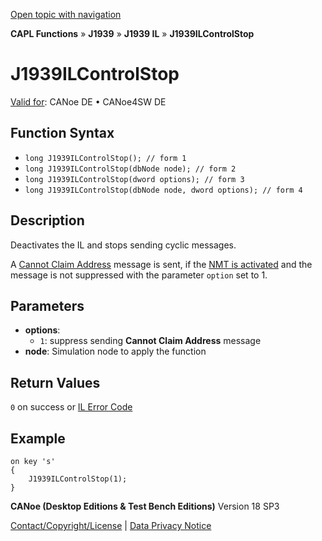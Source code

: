[Open topic with navigation](../../../../../../CANoeDEFamily.htm#Topics/CAPLFunctions/J1939/J1939InteractionLayer/Functions/CAPLfunctionJ1939ILControlStop.md)

**CAPL Functions** » **J1939** » **J1939 IL** » **J1939ILControlStop**

# J1939ILControlStop

[Valid for](../../../../Shared/FeatureAvailability.md): CANoe DE • CANoe4SW DE

## Function Syntax

- `long J1939ILControlStop(); // form 1`
- `long J1939ILControlStop(dbNode node); // form 2`
- `long J1939ILControlStop(dword options); // form 3`
- `long J1939ILControlStop(dbNode node, dword options); // form 4`

## Description

Deactivates the IL and stops sending cyclic messages.

A [Cannot Claim Address](../../../../CANoeCANalyzer/J1939/j1939basics/j1939NMT.md) message is sent, if the [NMT is activated](../../../../CANoeCANalyzer/J1939/j1939IL/j1939ILActivateFeatures.md) and the message is not suppressed with the parameter `option` set to 1.

## Parameters

- **options**:
  - `1`: suppress sending **Cannot Claim Address** message
- **node**: Simulation node to apply the function

## Return Values

`0` on success or [IL Error Code](../../../CAPLfunctionsISOj1939ErrorCodes.md)

## Example

```plaintext
on key 's'
{
    J1939ILControlStop(1);
}
```

**CANoe (Desktop Editions & Test Bench Editions)** Version 18 SP3

[Contact/Copyright/License](../../../../Shared/ContactCopyrightLicense.md) | [Data Privacy Notice](https://www.vector.com/int/en/company/get-info/privacy-policy/)
